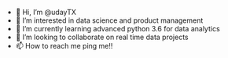 - 👋 Hi, I’m @udayTX
- 👀 I’m interested in data science and product management
- 🌱 I’m currently learning advanced python 3.6 for data analytics
- 💞️ I’m looking to collaborate on real time data projects
- 📫 How to reach me ping me!!

<!---
udayTX/udayTX is a ✨ special ✨ repository because its `README.md` (this file) appears on your GitHub profile.
You can click the Preview link to take a look at your changes.
--->
